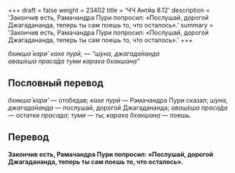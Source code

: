 +++
draft = false
weight = 23402
title = 'ЧЧ Антйа 8.12'
description = 'Закончив есть, Рамачандра Пури попросил: «Послушай, дорогой Джагадананда, теперь ты сам поешь то, что осталось».'
summary = 'Закончив есть, Рамачандра Пури попросил: «Послушай, дорогой Джагадананда, теперь ты сам поешь то, что осталось».'
+++

_бхикша̄ кари’ кахе пурӣ, — “ш́уна, джагада̄нанда  
аваш́еша праса̄да туми караха бхакшан̣а”_

## Пословный перевод

_бхикша̄_ _кари’_ — отобедав; _кахе_ _пурӣ_ — Рамачандра Пури сказал; _ш́уна,_ _джагада̄нанда_ — послушай, дорогой Джагадананда; _аваш́еша_ _праса̄да_ — остатки _прасада_; _туми_ — ты; _караха_ _бхакшан̣а_ — поешь.

## Перевод

**Закончив есть, Рамачандра Пури попросил: «Послушай, дорогой Джагадананда, теперь ты сам поешь то, что осталось».**
